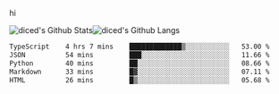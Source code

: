 hi

<img align="center" style="padding:0" src="https://github-readme-stats-diced.vercel.app/api?username=diced&show_icons=true&count_private=true&include_all_commits=true&hide=contribs&hide_border=true&hide_title=true&hide_border=true&theme=transparent" alt="diced's Github Stats"><img align="center" style="padding:0" src="https://github-readme-stats-diced.vercel.app/api/top-langs/?username=diced&layout=compact&hide_border=true&theme=transparent" alt="diced's Github Langs">

<!--START_SECTION:waka-->

```txt
TypeScript    4 hrs 7 mins    █████████████▒░░░░░░░░░░░   53.00 %
JSON          54 mins         ███░░░░░░░░░░░░░░░░░░░░░░   11.66 %
Python        40 mins         ██░░░░░░░░░░░░░░░░░░░░░░░   08.66 %
Markdown      33 mins         █▓░░░░░░░░░░░░░░░░░░░░░░░   07.11 %
HTML          26 mins         █▒░░░░░░░░░░░░░░░░░░░░░░░   05.68 %
```

<!--END_SECTION:waka-->
